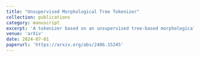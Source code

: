 ```yaml
---
title: "Unsupervised Morphological Tree Tokenizer"
collection: publications
category: manuscript
excerpt: 'A tokenizer based on an unsupervised tree-based morphological parser.'
venue: 'arXiv'
date: 2024-07-01
paperurl: 'https://arxiv.org/abs/2406.15245'
---
```

